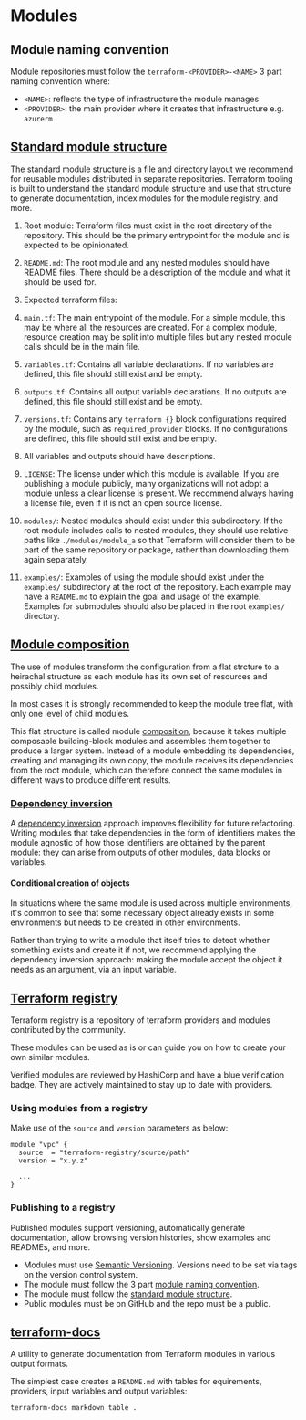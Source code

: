 # Modules

## Module naming convention

Module repositories must follow the `terraform-<PROVIDER>-<NAME>` 3 part naming
convention where:
- `<NAME>`: reflects the type of infrastructure the module manages
- `<PROVIDER>`: the main provider where it creates that infrastructure e.g. `azurerm`

## [Standard module structure](https://developer.hashicorp.com/terraform/language/modules/develop/structure)

The standard module structure is a file and directory layout we recommend for
reusable modules distributed in separate repositories. Terraform tooling is
built to understand the standard module structure and use that structure to
generate documentation, index modules for the module registry, and more.

1. Root module: Terraform files must exist in the root directory of the repository.
  This should be the primary entrypoint for the module and is expected to be opinionated.

2. `README.md`: The root module and any nested modules should have README files.
  There should be a description of the module and what it should be used for.

3. Expected terraform files:
  1. `main.tf`: The main entrypoint of the module. For a simple module, this
    may be where all the resources are created. For a complex module, resource
    creation may be split into multiple files but any nested module calls should
    be in the main file.
  2. `variables.tf`: Contains all variable declarations. If no variables are
     defined, this file should still exist and be empty.
  3. `outputs.tf`: Contains all output variable declarations. If no outputs are
     defined, this file should still exist and be empty.
  4. `versions.tf`: Contains any `terraform {}` block configurations required by
     the module, such as `required_provider` blocks. If no configurations are
     defined, this file should still exist and be empty.

4. All variables and outputs should have descriptions.

5. `LICENSE`: The license under which this module is available. If you are publishing
  a module publicly, many organizations will not adopt a module unless a clear
  license is present. We recommend always having a license file, even if it is
  not an open source license.

6. `modules/`: Nested modules should exist under this subdirectory. If the root
  module includes calls to nested modules, they should use relative paths
  like `./modules/module_a` so that Terraform will consider them to be part
  of the same repository or package, rather than downloading them again separately.

7. `examples/`: Examples of using the module should exist under the `examples/`
  subdirectory at the root of the repository. Each example may have a `README.md`
  to explain the goal and usage of the example. Examples for submodules should
  also be placed in the root `examples/` directory.

## [Module composition](https://developer.hashicorp.com/terraform/language/modules/develop/composition)

The use of modules transform the configuration from a flat strcture to a
heirachal structure as each module has its own set of resources and
possibly child modules.

In most cases it is strongly recommended to  keep the module tree flat,
with only one level of child modules.

This flat structure is called module
[composition](https://en.wikipedia.org/wiki/Composability), because
it takes multiple composable building-block modules and assembles
them together to produce a larger system. Instead of a module embedding
its dependencies, creating and managing its own copy, the module
receives its dependencies from the root module, which can therefore
connect the same modules in different ways to produce different results.

### [Dependency inversion](https://developer.hashicorp.com/terraform/language/modules/develop/composition#dependency-inversion)

A
[dependency inversion](https://en.wikipedia.org/wiki/Dependency_inversion_principle)
approach improves flexibility for future refactoring. Writing modules
that take dependencies in the form of identifiers makes the module
agnostic of how those identifiers are obtained by the parent module:
they can arise from outputs of other modules, data blocks or variables.

#### Conditional creation of objects

In situations where the same module is used across multiple environments, it's common
to see that some necessary object already exists in some environments but needs to be
created in other environments.

Rather than trying to write a module that itself tries to detect whether something
exists and create it if not, we recommend applying the dependency inversion approach:
making the module accept the object it needs as an argument, via an input variable.

## [Terraform registry](https://registry.terraform.io/)

Terraform registry is a repository of terraform providers and modules
contributed by the community.

These modules can be used as is or can guide you on how to create your own
similar modules.

Verified modules are reviewed by HashiCorp and have a blue verification badge.
They are actively maintained to stay up to date with providers.

### Using modules from a registry

Make use of the `source` and `version` parameters as below:

```
module "vpc" {
  source  = "terraform-registry/source/path"
  version = "x.y.z"

  ...
}
```

### Publishing to a registry

Published modules support versioning, automatically generate documentation,
allow browsing version histories, show examples and READMEs, and more.

- Modules must use [Semantic Versioning](https://semver.org/). Versions need to
  be set via tags on the version control system.
- The module must follow the 3 part
  [module naming convention](#module-naming-convention).
- The module must follow the
  [standard module structure](#standard-module-structure).
- Public modules must be on GitHub and the repo must be a public.

## [terraform-docs](https://github.com/terraform-docs/terraform-docs)

A utility to generate documentation from Terraform modules in various output formats.

The simplest case creates a `README.md` with tables for equirements,
providers, input variables and output variables:

```
terraform-docs markdown table .
```

